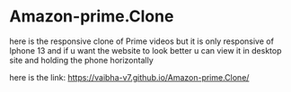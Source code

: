 # Amazon-prime.Clone
here is the responsive clone of Prime videos but it is only responsive of Iphone 13 and if u want the website to look  better u can view it in desktop site and holding the phone horizontally

here is the link:  https://vaibha-v7.github.io/Amazon-prime.Clone/
